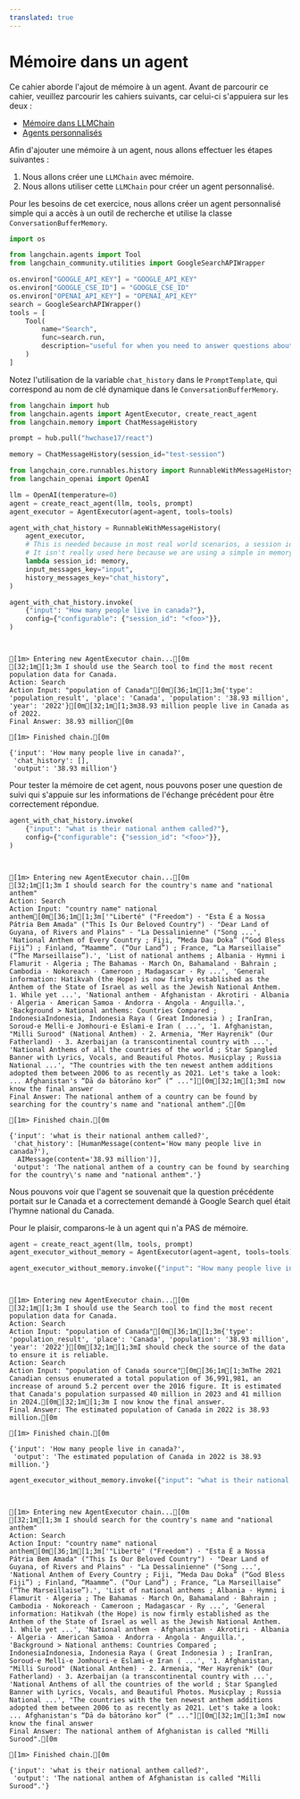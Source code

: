 ```yaml
---
translated: true
---
```


# Mémoire dans un agent

Ce cahier aborde l'ajout de mémoire à un agent. Avant de parcourir ce cahier, veuillez parcourir les cahiers suivants, car celui-ci s'appuiera sur les deux :

- [Mémoire dans LLMChain](/docs/modules/memory/adding_memory)
- [Agents personnalisés](/docs/modules/agents/how_to/custom_agent)

Afin d'ajouter une mémoire à un agent, nous allons effectuer les étapes suivantes :

1. Nous allons créer une `LLMChain` avec mémoire.
2. Nous allons utiliser cette `LLMChain` pour créer un agent personnalisé.

Pour les besoins de cet exercice, nous allons créer un agent personnalisé simple qui a accès à un outil de recherche et utilise la classe `ConversationBufferMemory`.

```python
import os

from langchain.agents import Tool
from langchain_community.utilities import GoogleSearchAPIWrapper
```

```python
os.environ["GOOGLE_API_KEY"] = "GOOGLE_API_KEY"
os.environ["GOOGLE_CSE_ID"] = "GOOGLE_CSE_ID"
os.environ["OPENAI_API_KEY"] = "OPENAI_API_KEY"
search = GoogleSearchAPIWrapper()
tools = [
    Tool(
        name="Search",
        func=search.run,
        description="useful for when you need to answer questions about current events",
    )
]
```

Notez l'utilisation de la variable `chat_history` dans le `PromptTemplate`, qui correspond au nom de clé dynamique dans le `ConversationBufferMemory`.

```python
from langchain import hub
from langchain.agents import AgentExecutor, create_react_agent
from langchain.memory import ChatMessageHistory

prompt = hub.pull("hwchase17/react")

memory = ChatMessageHistory(session_id="test-session")
```

```python
from langchain_core.runnables.history import RunnableWithMessageHistory
from langchain_openai import OpenAI

llm = OpenAI(temperature=0)
agent = create_react_agent(llm, tools, prompt)
agent_executor = AgentExecutor(agent=agent, tools=tools)

agent_with_chat_history = RunnableWithMessageHistory(
    agent_executor,
    # This is needed because in most real world scenarios, a session id is needed
    # It isn't really used here because we are using a simple in memory ChatMessageHistory
    lambda session_id: memory,
    input_messages_key="input",
    history_messages_key="chat_history",
)
```

```python
agent_with_chat_history.invoke(
    {"input": "How many people live in canada?"},
    config={"configurable": {"session_id": "<foo>"}},
)
```

```output


[1m> Entering new AgentExecutor chain...[0m
[32;1m[1;3m I should use the Search tool to find the most recent population data for Canada.
Action: Search
Action Input: "population of Canada"[0m[36;1m[1;3m{'type': 'population_result', 'place': 'Canada', 'population': '38.93 million', 'year': '2022'}[0m[32;1m[1;3m38.93 million people live in Canada as of 2022.
Final Answer: 38.93 million[0m

[1m> Finished chain.[0m
```

```output
{'input': 'How many people live in canada?',
 'chat_history': [],
 'output': '38.93 million'}
```

Pour tester la mémoire de cet agent, nous pouvons poser une question de suivi qui s'appuie sur les informations de l'échange précédent pour être correctement répondue.

```python
agent_with_chat_history.invoke(
    {"input": "what is their national anthem called?"},
    config={"configurable": {"session_id": "<foo>"}},
)
```

```output


[1m> Entering new AgentExecutor chain...[0m
[32;1m[1;3m I should search for the country's name and "national anthem"
Action: Search
Action Input: "country name" national anthem[0m[36;1m[1;3m['"Liberté" ("Freedom") · "Esta É a Nossa Pátria Bem Amada" ("This Is Our Beloved Country") · "Dear Land of Guyana, of Rivers and Plains" · "La Dessalinienne" ("Song ...', 'National Anthem of Every Country ; Fiji, “Meda Dau Doka” (“God Bless Fiji”) ; Finland, “Maamme”. (“Our Land”) ; France, “La Marseillaise” (“The Marseillaise”).', 'List of national anthems ; Albania · Hymni i Flamurit · Algeria ; The Bahamas · March On, Bahamaland · Bahrain ; Cambodia · Nokoreach · Cameroon ; Madagascar · Ry ...', 'General information: Hatikvah (the Hope) is now firmly established as the Anthem of the State of Israel as well as the Jewish National Anthem. 1. While yet ...', 'National anthem · Afghanistan · Akrotiri · Albania · Algeria · American Samoa · Andorra · Angola · Anguilla.', 'Background > National anthems: Countries Compared ; IndonesiaIndonesia, Indonesia Raya ( Great Indonesia ) ; IranIran, Soroud-e Melli-e Jomhouri-e Eslami-e Iran ( ...', '1. Afghanistan, "Milli Surood" (National Anthem) · 2. Armenia, "Mer Hayrenik" (Our Fatherland) · 3. Azerbaijan (a transcontinental country with ...', 'National Anthems of all the countries of the world ; Star Spangled Banner with Lyrics, Vocals, and Beautiful Photos. Musicplay ; Russia National ...', "The countries with the ten newest anthem additions adopted them between 2006 to as recently as 2021. Let's take a look: ... Afghanistan's “Dā də bātorāno kor” (“ ..."][0m[32;1m[1;3mI now know the final answer
Final Answer: The national anthem of a country can be found by searching for the country's name and "national anthem".[0m

[1m> Finished chain.[0m
```

```output
{'input': 'what is their national anthem called?',
 'chat_history': [HumanMessage(content='How many people live in canada?'),
  AIMessage(content='38.93 million')],
 'output': 'The national anthem of a country can be found by searching for the country\'s name and "national anthem".'}
```

Nous pouvons voir que l'agent se souvenait que la question précédente portait sur le Canada et a correctement demandé à Google Search quel était l'hymne national du Canada.

Pour le plaisir, comparons-le à un agent qui n'a PAS de mémoire.

```python
agent = create_react_agent(llm, tools, prompt)
agent_executor_without_memory = AgentExecutor(agent=agent, tools=tools)
```

```python
agent_executor_without_memory.invoke({"input": "How many people live in canada?"})
```

```output


[1m> Entering new AgentExecutor chain...[0m
[32;1m[1;3m I should use the Search tool to find the most recent population data for Canada.
Action: Search
Action Input: "population of Canada"[0m[36;1m[1;3m{'type': 'population_result', 'place': 'Canada', 'population': '38.93 million', 'year': '2022'}[0m[32;1m[1;3mI should check the source of the data to ensure it is reliable.
Action: Search
Action Input: "population of Canada source"[0m[36;1m[1;3mThe 2021 Canadian census enumerated a total population of 36,991,981, an increase of around 5.2 percent over the 2016 figure. It is estimated that Canada's population surpassed 40 million in 2023 and 41 million in 2024.[0m[32;1m[1;3m I now know the final answer.
Final Answer: The estimated population of Canada in 2022 is 38.93 million.[0m

[1m> Finished chain.[0m
```

```output
{'input': 'How many people live in canada?',
 'output': 'The estimated population of Canada in 2022 is 38.93 million.'}
```

```python
agent_executor_without_memory.invoke({"input": "what is their national anthem called?"})
```

```output


[1m> Entering new AgentExecutor chain...[0m
[32;1m[1;3m I should search for the country's name and "national anthem"
Action: Search
Action Input: "country name" national anthem[0m[36;1m[1;3m['"Liberté" ("Freedom") · "Esta É a Nossa Pátria Bem Amada" ("This Is Our Beloved Country") · "Dear Land of Guyana, of Rivers and Plains" · "La Dessalinienne" ("Song ...', 'National Anthem of Every Country ; Fiji, “Meda Dau Doka” (“God Bless Fiji”) ; Finland, “Maamme”. (“Our Land”) ; France, “La Marseillaise” (“The Marseillaise”).', 'List of national anthems ; Albania · Hymni i Flamurit · Algeria ; The Bahamas · March On, Bahamaland · Bahrain ; Cambodia · Nokoreach · Cameroon ; Madagascar · Ry ...', 'General information: Hatikvah (the Hope) is now firmly established as the Anthem of the State of Israel as well as the Jewish National Anthem. 1. While yet ...', 'National anthem · Afghanistan · Akrotiri · Albania · Algeria · American Samoa · Andorra · Angola · Anguilla.', 'Background > National anthems: Countries Compared ; IndonesiaIndonesia, Indonesia Raya ( Great Indonesia ) ; IranIran, Soroud-e Melli-e Jomhouri-e Eslami-e Iran ( ...', '1. Afghanistan, "Milli Surood" (National Anthem) · 2. Armenia, "Mer Hayrenik" (Our Fatherland) · 3. Azerbaijan (a transcontinental country with ...', 'National Anthems of all the countries of the world ; Star Spangled Banner with Lyrics, Vocals, and Beautiful Photos. Musicplay ; Russia National ...', "The countries with the ten newest anthem additions adopted them between 2006 to as recently as 2021. Let's take a look: ... Afghanistan's “Dā də bātorāno kor” (“ ..."][0m[32;1m[1;3mI now know the final answer
Final Answer: The national anthem of Afghanistan is called "Milli Surood".[0m

[1m> Finished chain.[0m
```

```output
{'input': 'what is their national anthem called?',
 'output': 'The national anthem of Afghanistan is called "Milli Surood".'}
```
